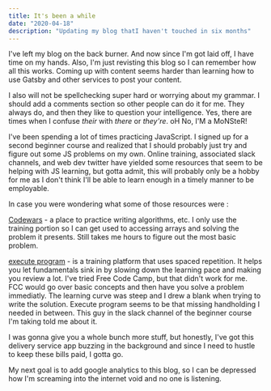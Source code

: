 ```yaml
---
title: It's been a while
date: "2020-04-18"
description: "Updating my blog thatI haven't touched in six months"
---
```


I've left my blog on the back burner. And now since I'm got laid off, I have time on my hands. 
Also, I'm just revisting this blog so I can remember how all this works. Coming up with content seems harder than learning how to use Gatsby and other services to post your content.

 I also will not be spellchecking super hard or worrying about my grammar. I should add a comments section so other people can do it for me. They always do, and then they like to question your intelligence. Yes, there are times when I confuse *their* with *there* or *they're*. oH No, I'M a MoNSteR!

I've been spending a lot of times practicing JavaScript. I signed up for a second beginner course and realized that I should probably just try and figure out some JS problems on my own. 
Online training, associated slack channels, and web dev twitter have yielded some resources that seem to be helping with JS learning, but gotta admit, this will probably only be a hobby for me as I don't think I'll be able to learn enough in a timely manner to be employable. 

In case you were wondering what some of those resources were :

[Codewars]([title](https://www.codewars.com/)) - a place to practice writing algorithms, etc. I only use the training portion so I can get used to accessing arrays and solving the problem it presents. Still takes me hours to figure out the most basic problem. 

[execute program](https://www.executeprogram.com/) - is a training platform that uses spaced repetition. It helps you let fundamentals sink in by slowing down the learning pace and making you review a lot.  I've tried Free Code Camp, but that didn't work for me. FCC would go over basic concepts and then have you solve a problem immediatly. The learning curve was steep and I drew a blank when trying to write the solution. Execute program seems to be that missing handholding I needed in between. This guy in the slack channel of the beginner course I'm taking told me about it. 

I was gonna give you a whole bunch more stuff, but honestly, I've got this delivery service app buzzing in the background and since I need to hustle to keep these bills paid, I gotta go.

My next goal is to add google analytics to this blog, so I can be depressed how I'm screaming into the internet void and no one is listening. 

 







